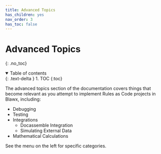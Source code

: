 ```yaml
---
title: Advanced Topics
has_children: yes
nav_order: 3
has_toc: false
---
```

# Advanced Topics
{: .no_toc}

<details open markdown="block">
  <summary>
    Table of contents
  </summary>
  {: .text-delta }
1. TOC
{:toc}
</details>

The advanced topics section of the documentation covers things that become
relevant as you attempt to implement Rules as Code projects in Blawx,
including:

* Debugging
* Testing
* Integrations
  * Docassemble Integration
  * Simulating External Data
* Mathematical Calculations

See the menu on the left for specific categories.